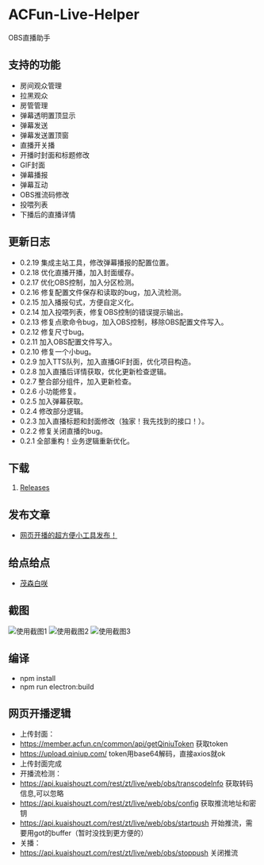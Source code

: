 # ACFun-Live-Helper
OBS直播助手

## 支持的功能
* 房间观众管理
* 拉黑观众
* 房管管理
* 弹幕透明置顶显示
* 弹幕发送
* 弹幕发送置顶窗
* 直播开关播
* 开播时封面和标题修改
* GIF封面
* 弹幕播报
* 弹幕互动
* OBS推流码修改
* 投喂列表
* 下播后的直播详情

## 更新日志
* 0.2.19 集成主站工具，修改弹幕播报的配置位置。
* 0.2.18 优化直播开播，加入封面缓存。
* 0.2.17 优化OBS控制，加入分区检测。
* 0.2.16 修复配置文件保存和读取的bug，加入流检测。
* 0.2.15 加入播报句式，方便自定义化。
* 0.2.14 加入投喂列表，修复OBS控制的错误提示输出。
* 0.2.13 修复点歌命令bug，加入OBS控制，移除OBS配置文件写入。
* 0.2.12 修复尺寸bug。
* 0.2.11 加入OBS配置文件写入。
* 0.2.10 修复一个小bug。
* 0.2.9 加入TTS队列，加入直播GIF封面，优化项目构造。
* 0.2.8 加入直播后详情获取，优化更新检查逻辑。
* 0.2.7 整合部分组件，加入更新检查。
* 0.2.6 小功能修复。
* 0.2.5 加入弹幕获取。
* 0.2.4 修改部分逻辑。
* 0.2.3 加入直播标题和封面修改（独家！我先找到的接口！）。
* 0.2.2 修复关闭直播的bug。
* 0.2.1 全部重构！业务逻辑重新优化。

## 下载
1. [Releases](https://github.com/ShigemoriHakura/ACFun-Live-Helper/releases)

## 发布文章
* [网页开播的超方便小工具发布！](https://www.acfun.cn/a/ac19231355)

## 给点给点
* [茂森白咲](https://www.acfun.cn/u/35119946)

## 截图
![使用截图1](https://raw.githubusercontent.com/ShigemoriHakura/ACFun-Live-Helper/master/screenshots/1.png) 
![使用截图2](https://raw.githubusercontent.com/ShigemoriHakura/ACFun-Live-Helper/master/screenshots/2.png) 
![使用截图3](https://raw.githubusercontent.com/ShigemoriHakura/ACFun-Live-Helper/master/screenshots/3.png) 

## 编译
* npm install
* npm run electron:build 

## 网页开播逻辑
* 上传封面：
* https://member.acfun.cn/common/api/getQiniuToken 获取token
* https://upload.qiniup.com/ token用base64解码，直接axios就ok
* 上传封面完成
* 开播流检测：
* https://api.kuaishouzt.com/rest/zt/live/web/obs/transcodeInfo 获取转码信息,可以忽略
* https://api.kuaishouzt.com/rest/zt/live/web/obs/config 获取推流地址和密钥
* https://api.kuaishouzt.com/rest/zt/live/web/obs/startpush 开始推流，需要用got的buffer（暂时没找到更方便的）
* 关播：
* https://api.kuaishouzt.com/rest/zt/live/web/obs/stoppush 关闭推流
